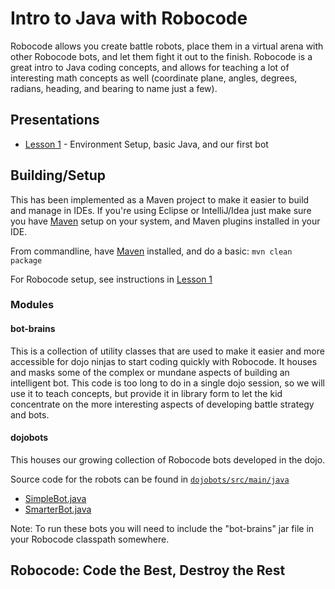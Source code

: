 # Intro to Java with Robocode

Robocode allows you create battle robots, place them in a virtual arena with other
Robocode bots, and let them fight it out to the finish.  Robocode is a great intro to Java coding concepts,
and allows for teaching a lot of interesting math concepts as well (coordinate plane, angles, degrees, radians,
heading, and bearing to name just a few).

## Presentations
- [Lesson 1](http://goo.gl/7ICTZ1) - Environment Setup, basic Java, and our first bot

## Building/Setup
This has been implemented as a Maven project to make it easier to build and manage in IDEs.  If you're using Eclipse
or IntelliJ/Idea just make sure you have [Maven](http://maven.apache.org/) setup on your system, and Maven plugins installed
in your IDE.

From commandline, have [Maven](http://maven.apache.org/) installed, and do a basic: ``mvn clean package``

For Robocode setup, see instructions in [Lesson 1](http://goo.gl/7ICTZ1)

### Modules
#### bot-brains
This is a collection of utility classes that are used to make it easier and more accessible for dojo ninjas to start
coding quickly with Robocode.  It houses and masks some of the complex or mundane aspects of building an intelligent
bot.  This code is too long to do in a single dojo session, so we will use it to teach concepts, but provide it in
library form to let the kid concentrate on the more interesting aspects of developing battle strategy and bots.

#### dojobots
This houses our growing collection of Robocode bots developed in the dojo.

Source code for the robots can be found in [``dojobots/src/main/java``](https://github.com/rvacoderdojo/lessons/tree/master/robocode/java-with-robocode/dojobots/src/main/java)

- [SimpleBot.java](https://github.com/rvacoderdojo/lessons/blob/master/robocode/java-with-robocode/dojobots/src/main/java/coderdojo/bots/simple/SimpleBot.java)
- [SmarterBot.java](https://github.com/rvacoderdojo/lessons/blob/master/robocode/java-with-robocode/dojobots/src/main/java/coderdojo/bots/smart/SmarterBot.java)

Note: To run these bots you will need to include the "bot-brains" jar file in your Robocode classpath somewhere.

## Robocode: Code the Best, Destroy the Rest

